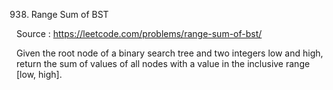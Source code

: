 938. Range Sum of BST

Source : https://leetcode.com/problems/range-sum-of-bst/

Given the root node of a binary search tree and two integers low and high, return the sum of values of all nodes with a value in the inclusive range [low, high].